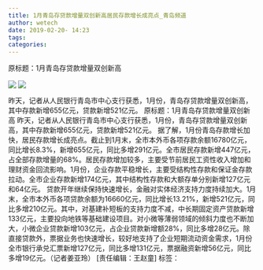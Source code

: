 ```yaml
---
title: 1月青岛存贷款增量双创新高居民存款增长成亮点_青岛频道
author: wetech
date: 2019-02-20- 14:23
tags: 
categories: 
---
```

原标题：1月青岛存贷款增量双创新高
<!-- more -->
                
<img align="center" border="0" src="http://p1.ifengimg.com/a/2019_08/86b8f7c7e8529ec_size181_w1920_h1280.jpg" />
                
<img align="center" border="0" src="http://p2.ifengimg.com/a/2016/0810/204c433878d5cf9size1_w16_h16.png" />
            
昨天，记者从人民银行青岛市中心支行获悉，1月份，青岛存贷款增量双创新高，其中存款新增655亿元，贷款新增521亿元。
原标题：1月青岛存贷款增量双创新高
昨天，记者从人民银行青岛市中心支行获悉，1月份，青岛存贷款增量双创新高，其中存款新增655亿元，贷款新增521亿元。
据了解，1月份青岛存款增长加快，居民存款增长成亮点。截止到1月末，全市本外币各项存款余额16780亿元，同比增长8.3%，新增655亿元，同比多增291亿元。全市居民存款新增447亿元，占全部存款增量的68%。居民存款增加较多，主要受节前居民工资性收入增加和理财资金回流影响。1月份，企业存款平稳增长，主要受结构性存款和保证金存款拉动。全市企业存款新增174亿元，其中结构性存款和大额存单分别新增127亿元和64亿元。
贷款开年继续保持快速增长，金融对实体经济支持力度持续加大。1月末，全市本外币各项贷款余额为16660亿元，同比增长13.21%，新增521亿元，同比多增210亿元。其中，对基建补短板的支持力度不减，中长期固定资产贷款新增133亿元，主要投向地铁等基础建设项目。对小微等薄弱领域的倾斜力度也不断加大，小微企业贷款新增103亿元，占企业贷款新增额28%，同比多增28亿元。除直接贷款外，票据业务也快速增长，较好地支持了企业短期流动资金需求，1月份全市银行承兑汇票新增127亿元，同比多增131亿元，票据融资新增56亿元，同比多增19亿元。（记者姜亚玲）
[责任编辑：王赵童]
标签：
 
 
             
